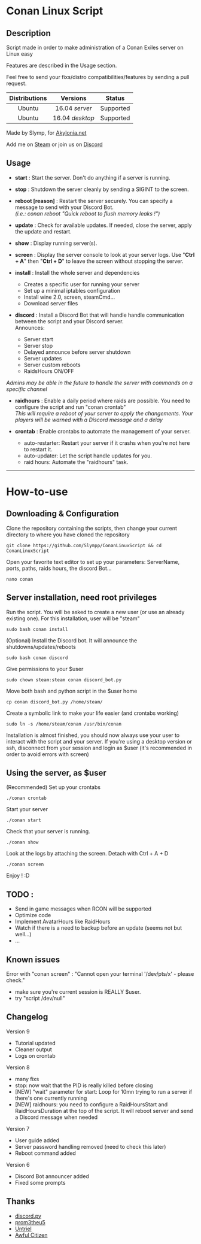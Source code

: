# Conan Linux Script

## Description

Script made in order to make administration of a Conan Exiles server on Linux easy

Features are described in the Usage section.

Feel free to send your fixs/distro compatibilities/features by sending a pull request. 

| Distributions	| Versions		  | Status    |
|:-------------:|:---------------:|:---------:|
| Ubuntu      	| 16.04 *server*  | Supported |
| Ubuntu      	| 16.04 *desktop* | Supported |

Made by Slymp, for [Akylonia.net](http://akylonia.net "Akylonia website")

Add me on [Steam](http://steamcommunity.com/id/Slymp/ "Steam") or join us on [Discord](https://discordapp.com/invite/7zbWQzU "Discord")


## Usage

 * **start** : Start the server. Don't do anything if a server is running.

 * **stop** : Shutdown the server cleanly by sending a SIGINT to the screen.

 * **reboot [reason]** : Restart the server securely. You can specify a message to send with your Discord Bot.     
   *(i.e.: conan reboot "Quick reboot to flush memory leaks !")*

 * **update** : Check for available updates. If needed, close the server, apply the update and restart.

 * **show** : Display running server(s).

 * **screen** : Display the server console to look at your server logs. Use "**Ctrl + A**" then "**Ctrl + D**" to leave the screen without stopping the server.

 * **install** : Install the whole server and dependencies
    + Creates a specific user for running your server
    + Set up a minimal iptables configuration
    + Install wine 2.0, screen, steamCmd...
    + Download server files

 * **discord** : Install a Discord Bot that will handle handle communication between the script and your Discord server.      
 Announces:
 	+ Server start
 	+ Server stop
 	+ Delayed announce before server shutdown
 	+ Server updates
 	+ Server custom reboots
	+ RaidsHours ON/OFF

  *Admins may be able in the future to handle the server with commands on a specific channel*

 * **raidhours** : Enable a daily period where raids are possible. You need to configure the script and run "conan crontab"      
  *This will require a reboot of your server to apply the changements. Your players will be warned with a Discord message and a delay*

 * **crontab** : Enable crontabs to automate the management of your server.
 	+ auto-restarter: Restart your server if it crashs when you're not here to restart it.
 	+ auto-updater: Let the script handle updates for you.
 	+ raid hours: Automate the "raidhours" task.


******


# How-to-use

## Downloading & Configuration

Clone the repository containing the scripts, then change your current directory to where you have cloned the repository

	git clone https://github.com/Slympp/ConanLinuxScript && cd ConanLinuxScript

Open your favorite text editor to set up your parameters: ServerName, ports, paths, raids hours, the discord Bot...

	nano conan


## Server installation, need root privileges

Run the script. You will be asked to create a new user (or use an already existing one). For this installation, user will be "steam"

	sudo bash conan install


(Optional) Install the Discord bot. It will announce the shutdowns/updates/reboots

	sudo bash conan discord


Give permissions to your $user

	sudo chown steam:steam conan discord_bot.py


Move both bash and python script in the $user home

	cp conan discord_bot.py /home/steam/


Create a symbolic link to make your life easier (and crontabs working)

	sudo ln -s /home/steam/conan /usr/bin/conan


Installation is almost finished, you should now always use your user to interact with the script and your server.
If you're using a desktop version or ssh, disconnect from your session and login as $user (it's recommended in order to avoid errors with screen)


## Using the server, as $user

(Recommended) Set up your crontabs

	./conan crontab


Start your server

	./conan start


Check that your server is running.

	./conan show


Look at the logs by attaching the screen. Detach with Ctrl + A + D

	./conan screen

Enjoy ! :D



## TODO :

* Send in game messages when RCON will be supported
* Optimize code
* Implement AvatarHours like RaidHours
* Watch if there is a need to backup before an update (seems not but well...)
* ... 


## Known issues

Error with "conan screen" : "Cannot open your terminal '/dev/pts/x' - please check."
* make sure you're current session is REALLY $user.
* try "script /dev/null"


## Changelog

Version 9
 + Tutorial updated
 + Cleaner output
 + Logs on crontab

Version 8
 + many fixs
 + stop: now wait that the PID is really killed before closing 
 + [NEW] "wait" parameter for start: Loop for 10mn trying to run a server if there's one currently running 
 + [NEW] raidhours: you need to configure a RaidHoursStart and RaidHoursDuration at the top of the script. It will reboot server and send a Discord message when needed

Version 7
 + User guide added
 + Server password handling removed (need to check this later)
 + Reboot command added

Version 6
 + Discord Bot announcer added
 + Fixed some prompts


## Thanks 

 + [discord.py](https://github.com/Rapptz/discord.py "discord.py")
 + [prom3theu5](https://github.com/prom3theu5/ConanExilesServerUpdater "prom3theu5")
 + [Untriel](http://steamcommunity.com/id/untriel "Untriel")
 + [Awful Citizen](http://steamcommunity.com/id/awfulcitizen "Awful Citizen")
